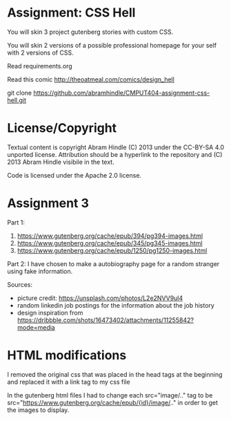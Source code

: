 Assignment: CSS Hell
====================

You will skin 3 project gutenberg stories with custom CSS.

You will skin 2 versions of a possible professional homepage for your
self with 2 versions of CSS.

Read requirements.org

Read this comic http://theoatmeal.com/comics/design_hell

git clone https://github.com/abramhindle/CMPUT404-assignment-css-hell.git

License/Copyright
=================

Textual content is copyright Abram Hindle (C) 2013 under the CC-BY-SA
4.0 unported license. Attribution should be a hyperlink to the
repository and (C) 2013 Abram Hindle visibile in the text.

Code is licensed under the Apache 2.0 license.

Assignment 3
============

Part 1:
1. https://www.gutenberg.org/cache/epub/394/pg394-images.html
2. https://www.gutenberg.org/cache/epub/345/pg345-images.html
3. https://www.gutenberg.org/cache/epub/1250/pg1250-images.html

Part 2:
I have chosen to make a autobiography page for a random stranger using fake information.

Sources: 
- picture credit: https://unsplash.com/photos/L2e2NVV9ul4
- random linkedin job postings for the information about the job history
- design inspiration from https://dribbble.com/shots/16473402/attachments/11255842?mode=media


HTML modifications
==================

I removed the original css that was placed in the head tags at the beginning and replaced it with a link tag to my css file <link rel="stylesheet" href="styles.css">

In the gutenberg html files I had to change each src="image/.." tag to be src="https://www.gutenberg.org/cache/epub/{id}/image/.." in order to get the images to display.

